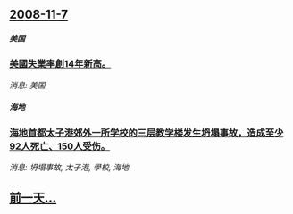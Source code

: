 ## [2008-11-7](/news/2008/11/7/index.md)

##### 美国
### [美國失業率創14年新高。](/news/2008/11/7/美國失業率創14年新高.md)
_消息: 美国_

##### 海地
### [海地首都太子港郊外一所学校的三层教学楼发生坍塌事故，造成至少92人死亡、150人受伤。](/news/2008/11/7/海地首都太子港郊外一所学校的三层教学楼发生坍塌事故-造成至少92人死亡-150人受伤.md)
_消息: 坍塌事故, 太子港, 學校, 海地_

## [前一天...](/news/2008/11/6/index.md)

